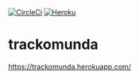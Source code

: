 [![CircleCi](https://circleci.com/gh/nbleisch/trackomunda.svg?style=shield&circle-token=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)](https://app.circleci.com/pipelines/github/nbleisch/trackomunda)
[![Heroku](https://heroku-badge.herokuapp.com/?app=trackomunda&svg=1)](https://trackomunda.herokuapp.com/)

# trackomunda

https://trackomunda.herokuapp.com/